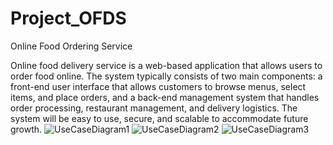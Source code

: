 # Project_OFDS
Online Food Ordering Service
	
Online food delivery service is a web-based application that allows users to order food online. 
The system typically consists of two main components: a front-end user interface that allows customers to browse menus, select items, and place orders, and a back-end management system that handles order processing, restaurant management, and delivery logistics. 
The system will be easy to use, secure, and scalable to accommodate future growth.
![UseCaseDiagram1](https://user-images.githubusercontent.com/52243796/224558581-18425ebc-d3d0-4a8f-a06e-788cc6146002.jpg)
![UseCaseDiagram2](https://user-images.githubusercontent.com/52243796/224558655-da54339a-76c5-408c-b872-8161f79c2102.JPG)
![UseCaseDiagram3](https://user-images.githubusercontent.com/52243796/224558586-7a072f2d-ecd0-40b0-97f3-494b2afdb629.jpg)
